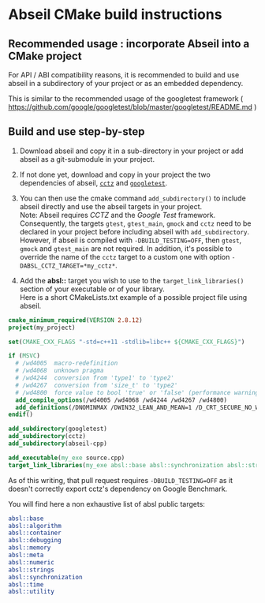 # Abseil CMake build instructions

## Recommended usage : incorporate Abseil into a CMake project

For API / ABI compatibility reasons, it is recommended to build
and use abseil in a subdirectory of your project or as an embedded
dependency.

This is similar to the recommended usage of the googletest framework
( https://github.com/google/googletest/blob/master/googletest/README.md )

## Build and use step-by-step

1. Download abseil and copy it in a sub-directory in your project or
add abseil as a git-submodule in your project.

2. If not done yet, download and copy in your project the two dependencies of
abseil, [`cctz`](https://github.com/google/cctz) and
[`googletest`](https://github.com/google/googletest).

3. You can then use the cmake command `add_subdirectory()` to include
abseil directly and use the abseil targets in your project.  
Note: Abseil requires *CCTZ* and the *Google Test* framework. Consequently,
the targets  `gtest`, `gtest_main`, `gmock` and `cctz` need
to be declared in your project before including abseil with
`add_subdirectory`. However, if abseil is compiled with
`-DBUILD_TESTING=OFF`, then `gtest`, `gmock` and `gtest_main` are not
required. In addition, it's possible to override the name of the `cctz`
target to a custom one with option `-DABSL_CCTZ_TARGET=*my_cctz*`.

4. Add the **absl::** target you wish to use to the `target_link_libraries()`
section of your executable or of your library.  
Here is a short CMakeLists.txt example of a possible project file
using abseil.

```cmake
cmake_minimum_required(VERSION 2.8.12)
project(my_project)

set(CMAKE_CXX_FLAGS "-std=c++11 -stdlib=libc++ ${CMAKE_CXX_FLAGS}")

if (MSVC)
  # /wd4005  macro-redefinition
  # /wd4068  unknown pragma
  # /wd4244  conversion from 'type1' to 'type2'
  # /wd4267  conversion from 'size_t' to 'type2'
  # /wd4800  force value to bool 'true' or 'false' (performance warning)
  add_compile_options(/wd4005 /wd4068 /wd4244 /wd4267 /wd4800)
  add_definitions(/DNOMINMAX /DWIN32_LEAN_AND_MEAN=1 /D_CRT_SECURE_NO_WARNINGS)
endif()

add_subdirectory(googletest)
add_subdirectory(cctz)
add_subdirectory(abseil-cpp)

add_executable(my_exe source.cpp)
target_link_libraries(my_exe absl::base absl::synchronization absl::strings)
```

As of this writing, that pull request requires `-DBUILD_TESTING=OFF` as it
doesn't correctly export cctz's dependency on Google Benchmark.

You will find here a non exhaustive list of absl public targets:

```cmake
absl::base
absl::algorithm
absl::container
absl::debugging
absl::memory
absl::meta
absl::numeric
absl::strings
absl::synchronization
absl::time
absl::utility
```
